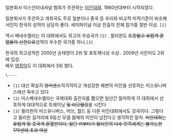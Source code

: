 일본회사 미스인터내셔널 협회가 주관하는 [미인대회](%EB%AF%B8%EC%9D%B8%EB%8C%80%ED%9A%8C.md).
1960년대부터 시작되었다.

일본회사가 주관하고 개최국도 주로 일본이나 중국 등 우리와 비교적 미적기준이 비슷해서인지 한국의 성적이 상당히 좋다. 세미파이널 이상 진출이
전체 참가중 절반 이상. `[1]`

역시 베네수엘라는 이 대회에서도 최고의 우승국가 `[2]` . 필리핀도 <del>토종말고 유럽계 혼혈들의 선전으로</del>성적이 우수한
국가중 하나.`[3]`

한국의 최고성적은 2000년 손태영이 2위 및 포토제닉상 수상.. 2009년 서은미도 2위에 입상.  
배우 [염정아](%EC%97%BC%EC%A0%95%EC%95%84.md)도 이 대회에서 3위 했다.

`\----`

  * `[1]` 대신 확실히 <del>양키센스</del>적극적이고 개성강한 해변의 미인을 선호하는 미스유니버스에선 죽쑤고 있다
  * `[2]` 미스베네수엘라는 국제대회 출전자를 뽑으면 일년간 철저하게 각 대회에서 선호하게 대대적으로 트레이닝 <del>및 리모델링</del>을 시킨다
  * `[3]` 필리핀이 미스유니버스, 어쓰, 월드 등 다른 미인대회에서도 강국이다. 그렇다고 필리핀 길거리에 8등신 모델 몸매의 미인이 넘친다고 생각하진 말자. <del>미인대회는 유럽계 및 중국계 혼혈판이다, 일단 키부터가 필리핀의 다수 민족에게는 불가능한 170센테 초과 여성</del>

